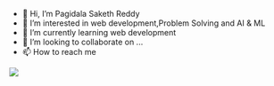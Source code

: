 - 👋 Hi, I’m Pagidala Saketh Reddy
- 👀 I’m interested in web development,Problem Solving and AI & ML
- 🌱 I’m currently learning web development
- 💞️ I’m looking to collaborate on ...
- 📫 How to reach me 
<img align="center" src="https://github-readme-stats.vercel.app/api/<top-langs>/?username=<saketh395>&theme=<THEME_NAME>" />

<!---
saketh395/saketh395 is a ✨ special ✨ repository because its `README.md` (this file) appears on your GitHub profile.
You can click the Preview link to take a look at your changes.
--->
